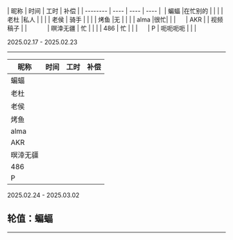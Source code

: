 
| 昵称     | 时间 | 工时 | 补偿 |
| -------- | ---- | ---- | ---- |  
| 蝙蝠     |在忙别的 |      |      |
| 老杜     |私人 |      |      |
| 老侯     | 骑手 |      |      |
| 烤鱼     |无 |      |      |
| alma     |很忙|      |      |      
| AKR      | | 视频稿子 |      |            
| 暝涬无疆 |   忙   |      |      |
| 486      |   忙   |      |      |      
| P        |    呃呃呃呃  |      |      |    

2025.02.17 - 2025.02.23

---



| 昵称     | 时间 | 工时 | 补偿 |
| -------- | ---- | ---- | ---- |
| 蝙蝠     |      |      |      |
| 老杜     |      |      |      |
| 老侯     |      |      |      |
| 烤鱼     |      |      |      |
| alma     |      |      |      |
| AKR      |      |      |      |
| 暝涬无疆 |      |      |      |
| 486      |      |      |      |
| P        |      |      |      |

2025.02.24 - 2025.03.02

## 轮值：蝙蝠

---


